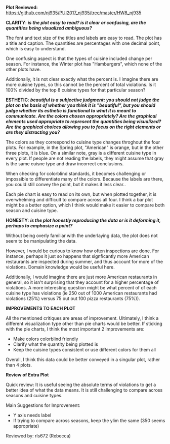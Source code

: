 **Plot Reviewed:** https://github.com/nj935/PUI2017_nj935/tree/master/HW8_nj935 


**CLARITY**: *****is the plot easy to read? is it clear or confusing, are the quantities being visualized ambiguous?*****

The font and text size of the titles and labels are easy to read. The plot has a title and caption. The quantities are percentages with one decimal point, which is easy to understand. 

One confusing aspect is that the types of cuisine included change per season. For instance, the Winter plot has "Hamburgers", 
which none of the other plots have. 

Additionally, it is not clear exactly what the percent is. I imagine there are more cuisine types, so this cannot be the percent of total violations. Is it 100% divided by the top 8 cuisine types for that particular season? 


**ESTHETIC**: *****beautiful is a subjective judgment: you should not judge the plot on the basis of whether you think it is 
"beautiful", but you should judge whether its esthetic is functional to what it is meant to communicate. Are the colors 
chosen appropriately? Are the graphical elements used appropriate to represent the quantities being visualized? 
Are the graphical choices allowing you to focus on the right elements or are they distracting you?*****

The colors as they correspond to cuisine type changes throghout the four plots. For example, in the Spring plot, 
"American" is orange, but in the other three plots, it is blue. On a similar note, gray is a different cuisine type in every plot. If people are not reading the labels, they might assume that gray is the same cuisne type and draw incorrect conclusions. 

When checking for colorblind standards, it becomes challenging or impossible to differentiate many of the colors. Because the labels are there, you could still convey the point, but it makes it less clear.. 

Each pie chart is easy to read on its own, but when plotted together, it is overwhelming and difficult to compare across all 
four. I think a bar plot might be a better option, which I think would make it easier to compare both season and cuisine type.


**HONESTY**: *****is the plot honestly reproducing the data or is it deforming it, perhaps to emphasize a point?*****

Without being overly familiar with the underlaying data, the plot does not seem to be manipulating the data. 

However, I would be curious to know how often inspections are done. For instance, perhaps it just so happens that signficantly more American restaurants are inspected during summer, and thus account for more of the violations. Domain knowledge would be useful here. 

Additionally, I would imagine there are just more American restaurants in general, so it isn't surprising that they account for a higher percentage of violations. A more interesting question might be what percent of of each cuisine type has violations (ie 250 out of 1000 American restaurants had violations (25%) versus 75 out out 100 pizza restaurants (75%)). 

**IMPROVEMENTS TO EACH PLOT**

All the mentioned critiques are areas of improvement. Ultimately, I think a different visualization type other than pie charts would be better. If sticking with the pie charts, I think the most important 2 improvements are: 

- Make colors colorblind friendly 
- Clarify what the quantity being plotted is
- Keep the cuisine types consistent or use different colors for them all 

Overall, I think this data could be better conveyed in a singular plot, rather than 4 plots. 



**Review of Extra Plot** 

Quick review: It is useful seeing the absolute terms of violations to get a better idea of what the data means. It is still challenging to compare across seasons and cuisine types. 

Main Suggestions for Improvement: 
- Y axis needs label
- If trying to compare across seasons, keep the ylim the same (350 seems appropriate)



Reviewed by: rls672 (Rebecca) 
